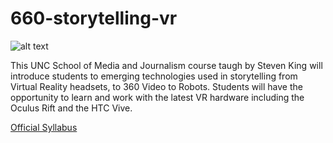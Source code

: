 # 660-storytelling-vr
![alt text](http://steventking.com/clients/unc_vr_horz.jpg "UNC VR")

This UNC School of Media and Journalism course taugh by Steven King will introduce students to emerging technologies used in storytelling from Virtual Reality headsets, to 360 Video to Robots. Students will have the opportunity to learn and work with the latest VR hardware including the Oculus Rift and the HTC Vive.

[Official Syllabus](https://github.com/steven-king/660-storytelling-vr/raw/master/J660_syllabus.pdf)
